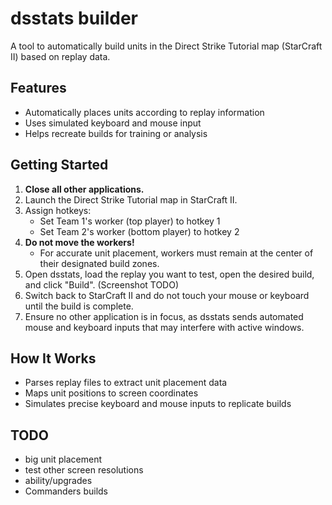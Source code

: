 
# dsstats builder

A tool to automatically build units in the Direct Strike Tutorial map (StarCraft II) based on replay data.

## Features
* Automatically places units according to replay information
* Uses simulated keyboard and mouse input
* Helps recreate builds for training or analysis

## Getting Started
1. **Close all other applications.**
2. Launch the Direct Strike Tutorial map in StarCraft II.
3. Assign hotkeys:
    * Set Team 1's worker (top player) to hotkey 1
    * Set Team 2's worker (bottom player) to hotkey 2
4. **Do not move the workers!**
    * For accurate unit placement, workers must remain at the center of their designated build zones.
5. Open dsstats, load the replay you want to test, open the desired build, and click "Build". (Screenshot TODO)
6. Switch back to StarCraft II and do not touch your mouse or keyboard until the build is complete.
7. Ensure no other application is in focus, as dsstats sends automated mouse and keyboard inputs that may interfere with active windows.

## How It Works
* Parses replay files to extract unit placement data
* Maps unit positions to screen coordinates
* Simulates precise keyboard and mouse inputs to replicate builds

## TODO
* big unit placement
* test other screen resolutions
* ability/upgrades
* Commanders builds